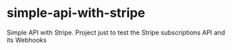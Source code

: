 # simple-api-with-stripe
Simple API with Stripe. Project just to test the Stripe subscriptions API and its Webhooks
